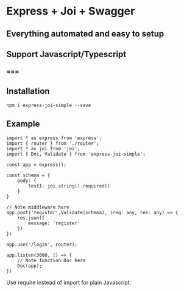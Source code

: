 # Express + Joi + Swagger
## Everything automated and easy to setup
## Support Javascript/Typescript
### ===

## Installation

```npm i express-joi-simple --save```

## Example

```
import * as express from 'express';
import { router } from './router';
import * as joi from 'joi';
import { Doc, Validate } from 'express-joi-simple';

const app = express();

const schema = {
    body: {
        test1: joi.string().required()
    }
}

// Note middleware here
app.post('register',Validate(schema), (req: any, res: any) => {
    res.json({
        message: 'register'
    })
})

app.use('/login', router);

app.listen(3000, () => {
    // Note function Doc here
    Doc(app);
})
```

Use require instead of import for plain Javascript.
